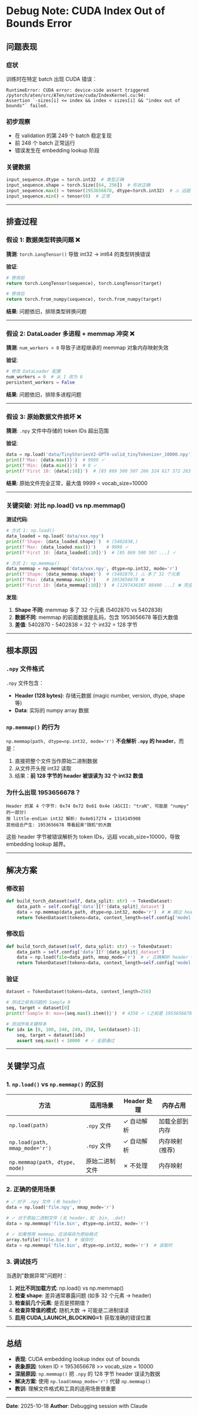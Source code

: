 # Debug Note: CUDA Index Out of Bounds Error

## 问题表现

### 症状
训练时在特定 batch 出现 CUDA 错误：
```
RuntimeError: CUDA error: device-side assert triggered
/pytorch/aten/src/ATen/native/cuda/IndexKernel.cu:94:
Assertion `-sizes[i] <= index && index < sizes[i] && "index out of bounds"` failed.
```

### 初步观察
- 在 validation 的第 249 个 batch 稳定复现
- 前 248 个 batch 正常运行
- 错误发生在 embedding lookup 阶段

### 关键数据
```python
input_sequence.dtype = torch.int32  # 类型正确
input_sequence.shape = torch.Size([64, 256])  # 形状正确
input_sequence.max() = tensor(1953656678, dtype=torch.int32)  # ⚠️ 远超 vocab_size=10000
input_sequence.min() = tensor(0)  # 正常
```

---

## 排查过程

### 假设 1: 数据类型转换问题 ❌
**猜测**: `torch.LongTensor()` 导致 int32 → int64 的类型转换错误

**验证**:
```python
# 修改前
return torch.LongTensor(sequence), torch.LongTensor(target)

# 修改后
return torch.from_numpy(sequence), torch.from_numpy(target)
```

**结果**: 问题依旧，排除类型转换问题

---

### 假设 2: DataLoader 多进程 + memmap 冲突 ❌
**猜测**: `num_workers > 0` 导致子进程继承的 memmap 对象内存映射失效

**验证**:
```python
# 修改 DataLoader 配置
num_workers = 0  # 从 1 改为 0
persistent_workers = False
```

**结果**: 问题依旧，排除多进程问题

---

### 假设 3: 原始数据文件损坏 ❌
**猜测**: `.npy` 文件中存储的 token IDs 超出范围

**验证**:
```python
data = np.load('data/TinyStoriesV2-GPT4-valid_tinyTokenizer_10000.npy')
print(f'Max: {data.max()}')  # 9999 ✓
print(f'Min: {data.min()}')  # 0 ✓
print(f'First 10: {data[:10]}')  # [85 869 500 507 266 324 617 372 263 917] ✓
```

**结果**: 原始文件完全正常，最大值 9999 < vocab_size=10000

---

### 关键突破: 对比 np.load() vs np.memmap()

**测试代码**:
```python
# 方式 1: np.load()
data_loaded = np.load('data/xxx.npy')
print(f'Shape: {data_loaded.shape}')  # (5402838,)
print(f'Max: {data_loaded.max()}')    # 9999 ✓
print(f'First 10: {data_loaded[:10]}')  # [85 869 500 507 ...] ✓

# 方式 2: np.memmap()
data_memmap = np.memmap('data/xxx.npy', dtype=np.int32, mode='r')
print(f'Shape: {data_memmap.shape}')  # (5402870,) ⚠️ 多了 32 个元素
print(f'Max: {data_memmap.max()}')    # 1953656678 ❌
print(f'First 10: {data_memmap[:10]}')  # [1297436307 88400 ...] ❌ 完全错误
```

**发现**:
1. **Shape 不同**: memmap 多了 32 个元素 (5402870 vs 5402838)
2. **数据不同**: memmap 的前面数据是乱码，包含 1953656678 等巨大数值
3. **差值**: 5402870 - 5402838 = 32 个 int32 = 128 字节

---

## 根本原因

### `.npy` 文件格式
`.npy` 文件包含：
- **Header (128 bytes)**: 存储元数据 (magic number, version, dtype, shape 等)
- **Data**: 实际的 numpy array 数据

### `np.memmap()` 的行为
`np.memmap(path, dtype=np.int32, mode='r')` **不会解析 `.npy` 的 header**，而是：
1. 直接把整个文件当作原始二进制数据
2. 从文件开头按 int32 读取
3. 结果：**前 128 字节的 header 被误读为 32 个 int32 数值**

### 为什么出现 1953656678？
```
Header 的某 4 个字节: 0x74 0x72 0x61 0x4e (ASCII: "traN", 可能是 "numpy" 的一部分)
按 little-endian int32 解析: 0x4e617274 = 1314145908
其他组合产生: 1953656678 等看起来"随机"的大数
```

这些 header 字节被错误解析为 token IDs，远超 vocab_size=10000，导致 embedding lookup 越界。

---

## 解决方案

### 修改前
```python
def build_torch_dataset(self, data_split: str) -> TokenDataset:
    data_path = self.config['data'][f'{data_split}_dataset']
    data = np.memmap(data_path, dtype=np.int32, mode='r')  # ❌ 跳过 header
    return TokenDataset(tokens=data, context_length=self.config['model']['context_length'])
```

### 修改后
```python
def build_torch_dataset(self, data_split: str) -> TokenDataset:
    data_path = self.config['data'][f'{data_split}_dataset']
    data = np.load(file=data_path, mmap_mode='r')  # ✓ 正确解析 header + 内存映射
    return TokenDataset(tokens=data, context_length=self.config['model']['context_length'])
```

### 验证
```python
dataset = TokenDataset(tokens=data, context_length=256)

# 测试之前有问题的 Sample 0
seq, target = dataset[0]
print(f'Sample 0: max={seq.max().item()}')  # 4358 ✓ (之前是 1953656678)

# 测试所有关键样本
for idx in [0, 100, 248, 249, 250, len(dataset)-1]:
    seq, target = dataset[idx]
    assert seq.max() < 10000  # ✓ 全部通过
```

---

## 关键学习点

### 1. `np.load()` vs `np.memmap()` 的区别

| 方法 | 适用场景 | Header 处理 | 内存占用 |
|------|---------|------------|---------|
| `np.load(path)` | `.npy` 文件 | ✓ 自动解析 | 加载全部到内存 |
| `np.load(path, mmap_mode='r')` | `.npy` 文件 | ✓ 自动解析 | 内存映射 (推荐) |
| `np.memmap(path, dtype, mode)` | 原始二进制文件 | ✗ 不处理 | 内存映射 |

### 2. 正确的使用场景

```python
# ✓ 对于 .npy 文件 (有 header)
data = np.load('file.npy', mmap_mode='r')

# ✓ 对于原始二进制文件 (无 header，如 .bin, .dat)
data = np.memmap('file.bin', dtype=np.int32, mode='r')

# ✓ 如果想用 memmap，应该保存为原始格式
array.tofile('file.bin')  # 保存时
data = np.memmap('file.bin', dtype=np.int32, mode='r')  # 读取时
```

### 3. 调试技巧

当遇到"数据异常"问题时：
1. **对比不同加载方式**: np.load() vs np.memmap()
2. **检查 shape**: 差异通常暴露问题 (如多 32 个元素 → header)
3. **检查前几个元素**: 是否是预期值？
4. **检查异常值的模式**: 随机大数 → 可能是二进制误读
5. **启用 CUDA_LAUNCH_BLOCKING=1**: 获取准确的错误位置

---

## 总结

- **表现**: CUDA embedding lookup index out of bounds
- **表象原因**: token ID = 1953656678 >> vocab_size = 10000
- **深层原因**: `np.memmap()` 把 `.npy` 的 128 字节 header 误读为数据
- **解决方案**: 使用 `np.load(mmap_mode='r')` 代替 `np.memmap()`
- **教训**: 理解文件格式和工具的适用场景很重要

---

**Date**: 2025-10-18
**Author**: Debugging session with Claude
